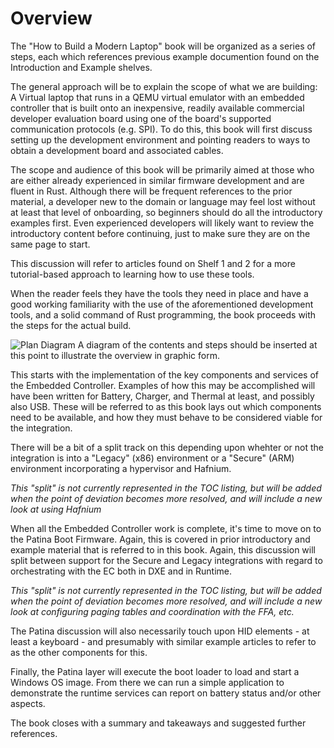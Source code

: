 # Overview

The "How to Build a Modern Laptop" book will be organized as a series of steps, each which references previous example documention found on the Introduction and Example shelves. 

The general approach will be to explain the scope of what we are building: A Virtual laptop that runs in a QEMU virtual emulator with an embedded controller that is built onto an inexpensive, readily available commercial developer evaluation board using one of the board's supported communication protocols (e.g. SPI).  To do this, this book will first discuss setting up the development environment and pointing readers to ways to obtain a development board and associated cables.

The scope and audience of this book will be primarily aimed at those who are either already experienced in similar firmware development and are fluent in Rust. Although there will be frequent references to the prior material, a developer new to the domain or language may feel lost without at least that level of onboarding, so beginners should do all the introductory examples first.
Even experienced developers will likely want to review the introductory content before continuing, just to make sure they are on the same page to start.

This discussion will refer to articles found on Shelf 1 and 2 for a more tutorial-based approach to learning how to use these tools.

When the reader feels they have the tools they need in place and have a good working familiarity with the use of the aforementioned development tools, and a solid command of Rust programming, the book proceeds with the steps for the actual build.

![Plan Diagram](...) A diagram of the contents and steps should be inserted at this point to illustrate the overview in graphic form.

This starts with the implementation of the key components and services of the Embedded Controller.  Examples of how this may be accomplished will have been written for Battery, Charger, and Thermal at least, and possibly also USB.  These will be referred to as this book lays out which components need to be available, and how they must behave to be considered viable for the integration.

There will be a bit of a split track on this depending upon whehter or not the integration is into a "Legacy" (x86) environment or a "Secure" (ARM) environment incorporating a hypervisor and Hafnium.

_This "split" is not currently represented in the TOC listing, but will be added when the point of deviation becomes more resolved, and will include a new look at using Hafnium_

When all the Embedded Controller work is complete, it's time to move on to the Patina Boot Firmware.  Again, this is covered in prior introductory and example material that is referred to in this book.  Again, this discussion will split between support for the Secure and Legacy integrations with regard to orchestrating with the EC both in DXE and in Runtime.

_This "split" is not currently represented in the TOC listing, but will be added when the point of deviation becomes more resolved, and will include a new look at configuring paging tables and coordination with the FFA, etc._


The Patina discussion will also necessarily touch upon HID elements - at least a keyboard - and presumably with similar example articles to refer to as the other components for this.

Finally, the Patina layer will execute the boot loader to load and start a Windows OS image.  From there we can run a simple application to demonstrate the runtime services can report on battery status and/or other aspects.

The book closes with a summary and takeaways and suggested further references.


